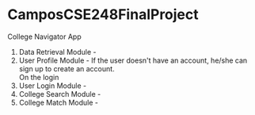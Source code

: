# CamposCSE248FinalProject
College Navigator App

1.	Data Retrieval Module - 
2.	User Profile Module - If the user doesn't have an account, he/she can sign up to create an account.  
On the login 
3.	User Login Module - 
4.	College Search Module - 
5.	College Match Module - 